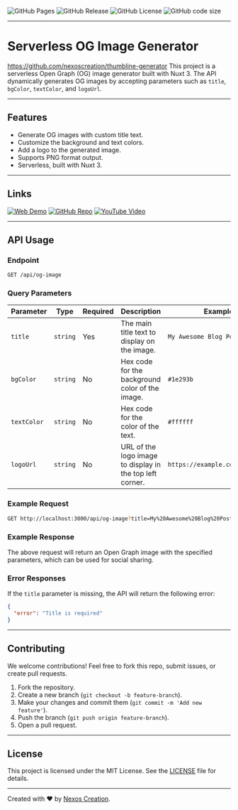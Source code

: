 ![GitHub Pages](https://img.shields.io/github/deployments/nexoscreation/thumbline-generator/github-pages.svg?style=flat-square&color=cyan)
![GitHub Release](https://img.shields.io/github/v/release/nexoscreation/thumbline-generator.svg?style=flat-square&color=cyan)
![GitHub License](https://img.shields.io/github/license/nexoscreation/thumbline-generator.svg?style=flat-square&color=cyan)
![GitHub code size](https://img.shields.io/github/languages/code-size/nexoscreation/thumbline-generator.svg?style=flat-square&color=cyan)

---

# Serverless OG Image Generator
https://github.com/nexoscreation/thumbline-generator
This project is a serverless Open Graph (OG) image generator built with Nuxt 3. The API dynamically generates OG images by accepting parameters such as `title`, `bgColor`, `textColor`, and `logoUrl`.

---

## Features

- Generate OG images with custom title text.
- Customize the background and text colors.
- Add a logo to the generated image.
- Supports PNG format output.
- Serverless, built with Nuxt 3.

---

## Links

[![Web Demo](https://img.shields.io/badge/Web-Demo-blue?style=for-the-badge&logo=google-chrome)](https://nexoscreation.github.io/thumbline-generator)
[![GitHub Repo](https://img.shields.io/badge/GitHub-Repo-green?style=for-the-badge&logo=github)](https://github.com/nexoscreation/thumbline-generator)
[![YouTube Video](https://img.shields.io/badge/YouTube-Video-red?style=for-the-badge&logo=youtube)](https://youtu.be/rMnDe0iEGRs?si=B2viVesOhHYusbBG)

---

## API Usage

### Endpoint

```bash
GET /api/og-image
```

### Query Parameters

| Parameter   | Type     | Required | Description                                                | Example                                           |
|-------------|----------|----------|------------------------------------------------------------|---------------------------------------------------|
| `title`     | `string` | Yes      | The main title text to display on the image.                | `My Awesome Blog Post`                            |
| `bgColor`   | `string` | No       | Hex code for the background color of the image.             | `#1e293b`                                         |
| `textColor` | `string` | No       | Hex code for the color of the text.                         | `#ffffff`                                         |
| `logoUrl`   | `string` | No       | URL of the logo image to display in the top left corner.     | `https://example.com/logo.png`                    |

### Example Request

```bash
GET http://localhost:3000/api/og-image?title=My%20Awesome%20Blog%20Post&bgColor=%231e293b&textColor=%23ffffff&logoUrl=https://example.com/logo.png
```

### Example Response

The above request will return an Open Graph image with the specified parameters, which can be used for social sharing.

### Error Responses

If the `title` parameter is missing, the API will return the following error:

```json
{
  "error": "Title is required"
}
```

---

## Contributing

We welcome contributions! Feel free to fork this repo, submit issues, or create pull requests.

1. Fork the repository.
2. Create a new branch (`git checkout -b feature-branch`).
3. Make your changes and commit them (`git commit -m 'Add new feature'`).
4. Push the branch (`git push origin feature-branch`).
5. Open a pull request.

---

## License

This project is licensed under the MIT License. See the [LICENSE](LICENSE) file for details.

---

Created with ❤️ by [Nexos Creation](https://github.com/nexoscreation).